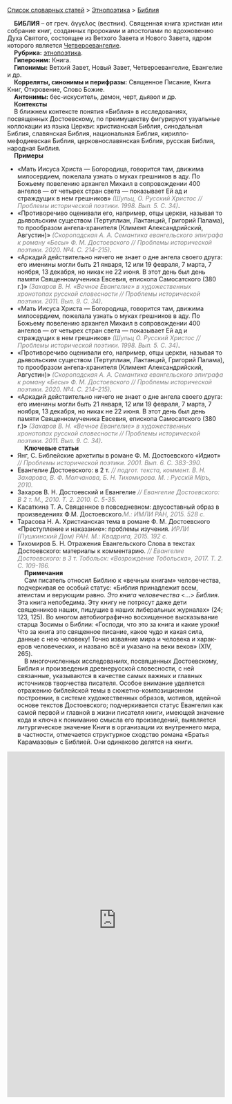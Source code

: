 <style>
st { color: Gray;
  font-style: italic;}
</style>

[Список словарных статей](https://thesaurus-dostoevsky.github.io/Thesaurus/) > [Этнопоэтика](ethnopoe.md) > [Библия](библия.md) 

&nbsp;&nbsp;&nbsp;&nbsp;**БИБЛИЯ** – от греч. ἄγγελος (вестник). Священная книга христиан или собрание книг, созданных пророками и апостолами по вдохновению Духа Святого, состоящее  из Ветхого Завета и Нового Завета, ядром которого является [Четвероевангелие](https://www.pravmir.ru/bibliya).  
&nbsp;&nbsp;&nbsp;&nbsp;**Рубрика:** [этнопоэтика](ethnopoe.md).  
&nbsp;&nbsp;&nbsp;&nbsp;**Гипероним:** Книга.  
&nbsp;&nbsp;&nbsp;&nbsp;**Гипонимы:** Ветхий Завет, Новый Завет, Четвероевангелие, Евангелие и др.  
&nbsp;&nbsp;&nbsp;&nbsp;**Корреляты, синонимы и перифразы:** Священное Писание, Книга Книг, Откровение, Слово Божие.  
&nbsp;&nbsp;&nbsp;&nbsp;**Антонимы:** бес-искуситель, демон, черт, дьявол и др.  
&nbsp;&nbsp;&nbsp;&nbsp;**Контексты**  
&nbsp;&nbsp;&nbsp;&nbsp;В ближнем контексте понятия «Библия» в исследованиях, посвященных Достоевскому, по преимуществу фигурируют узуальные коллокации из языка Церкви: христианская Библия,  синодальная Библия,  славянская Библия, национальная Библия, кирилло-мефодиевская Библия,  церковнославянская Библия, русская Библия, народная Библия.  
&nbsp;&nbsp;&nbsp;&nbsp;**Примеры**  
* «Мать Иисуса Христа — Богородица, говорится там, движима милосердием, пожелала узнать о муках грешников в аду. По Божьему повелению архангел Михаил в сопровождении 400 ангелов — от четырех стран света — показывает Ей ад и страждущих в нем грешников» <st>(Шульц, О. Русский Христос // Проблемы исторической поэтики. 1998. Вып. 5. С. 34)</st>.
* «Противоречиво оценивали его, например, отцы церкви, называя то дьявольским существом (Тертуллиан, Лактанций, Григорий Палама), то прообразом ангела-хранителя (Климент Александрийский, Августин)» <st>(Скоропадская А. А. Семантика евангельского эпиграфа к роману «Бесы» Ф. М. Достоевского // Проблемы исторической поэтики. 2020. №4. С. 214–215)</st>.
* «Аркадий действительно ничего не знает о дне ангела своего друга: его именины могли быть 21 января, 12 или 19 февраля, 7 марта, 7 ноября, 13 декабря, но никак не 22 июня. В этот день был день памяти Священномученика Евсевия, епископа Самосатского (380 г.)» <st>(Захаров В. Н. «Вечное Евангелие» в художественных хронотопах русской словесности // Проблемы исторической поэтики. 2011. Вып. 9. С. 34)</st>.
* «Мать Иисуса Христа — Богородица, говорится там, движима милосердием, пожелала узнать о муках грешников в аду. По Божьему повелению архангел Михаил в сопровождении 400 ангелов — от четырех стран света — показывает Ей ад и страждущих в нем грешников» <st>(Шульц О. Русский Христос // Проблемы исторической поэтики. 1998. Вып. 5. С. 34)</st>.
* «Противоречиво оценивали его, например, отцы церкви, называя то дьявольским существом (Тертуллиан, Лактанций, Григорий Палама), то прообразом ангела-хранителя (Климент Александрийский, Августин)» <st>(Скоропадская А. А. Семантика евангельского эпиграфа к роману «Бесы» Ф. М. Достоевского // Проблемы исторической поэтики. 2020. №4. С. 214–215)</st>.
* «Аркадий действительно ничего не знает о дне ангела своего друга: его именины могли быть 21 января, 12 или 19 февраля, 7 марта, 7 ноября, 13 декабря, но никак не 22 июня. В этот день был день памяти Священномученика Евсевия, епископа Самосатского (380 г.)» <st>(Захаров В. Н. «Вечное Евангелие» в художественных хронотопах русской словесности // Проблемы исторической поэтики. 2011. Вып. 9. С. 34)</st>.  
&nbsp;&nbsp;&nbsp;&nbsp;**Ключевые статьи**  
* Янг, С. Библейские архетипы в романе Ф. М. Достоевского «Идиот» <st>// Проблемы исторической поэтики. 2001. Вып.  6. С. 383-390.</st>
* Евангелие Достоевского: в 2 т.<st> // подгот. текста, коммент. В. Н. Захарова, В. Ф. Молчанова, Б. Н. Тихомирова. М. : Русскiй Мiръ, 2010.</st>  
* Захаров В. Н.  Достоевский и Евангелие <st>// Евангелие Достоевского: В 2 т. М., 2010. Т. 2. 2010. С. 5-35.</st>
* Касаткина Т. А. Священное в повседневном: двусоставный образ в произведениях Ф.М. Достоевского.<st>М.: ИМЛИ РАН, 2015. 528 с.</st>
* Тарасова Н. А. Христианская тема в романе Ф. М. Достоевского «Преступление и наказание»: проблемы изучения. <st>ИРЛИ (Пушкинский Дом) РАН. М.: Квадрига, 2015. 192 с.</st>
* Тихомиров Б. Н. Отражения Евангельского Слова в текстах Достоевского: материалы к комментарию. <st>// Евангелие Достоевского: в 3 т. Тобольск: «Возрождение Тобольска», 2017. Т. 2. С. 109-186. </st>  <br>
&nbsp;&nbsp;&nbsp;&nbsp;**Примечания**  
&nbsp;&nbsp;&nbsp;&nbsp;Сам писатель относил Библию к «вечным книгам» человечества, подчеркивая ее особый статус: «Библия принадлежит всем, атеистам и верующим равно. _Это книга человечества_ <…> _Библия_. Эта книга непобедима. Эту книгу не потрясут даже дети священников наших, пишущие в наших либеральных журналах» (24; 123, 125). Во многом автобиографично восхищенное  высказывание старца Зосимы  о Библии: «Господи, что это за книга и какие уроки! Что за книга это священное писание, какое чудо и какая сила, данные с нею человеку! Точно изваяние мира и человека и харак-еров человеческих, и названо всё и указано на веки веков» (ХIV, 265).   
&nbsp;&nbsp;&nbsp;&nbsp;В многочисленных исследованиях, посвященных Достоевскому, Библия и  произведения  древнерусской словесности, с ней связанные, указываются   в качестве самых важных и главных источников творчества писателя. Особое внимание уделяется отражению библейской темы в сюжетно-композиционном построении, в системе художественных образов, мотивов, идейной основе  текстов Достоевского; подчеркивается статус Евангелия как самой первой и главной в жизни писателя книги, имеющей значение кода и ключа к пониманию смысла его произведений, выявляется литургическое значение Книги в организации  их внутреннего мира, в частности,  отмечается структурное сходство романа «Братья Карамазовы» с Библией. Они одинаково делятся на книги.

<iframe src="https://thesaurus-dostoevsky.github.io/nk/библия.html" style="border:0px;width:100%;height:800px" allowfullscreen="true" webkitallowfullscreen="true" mozallowfullscreen="true">
